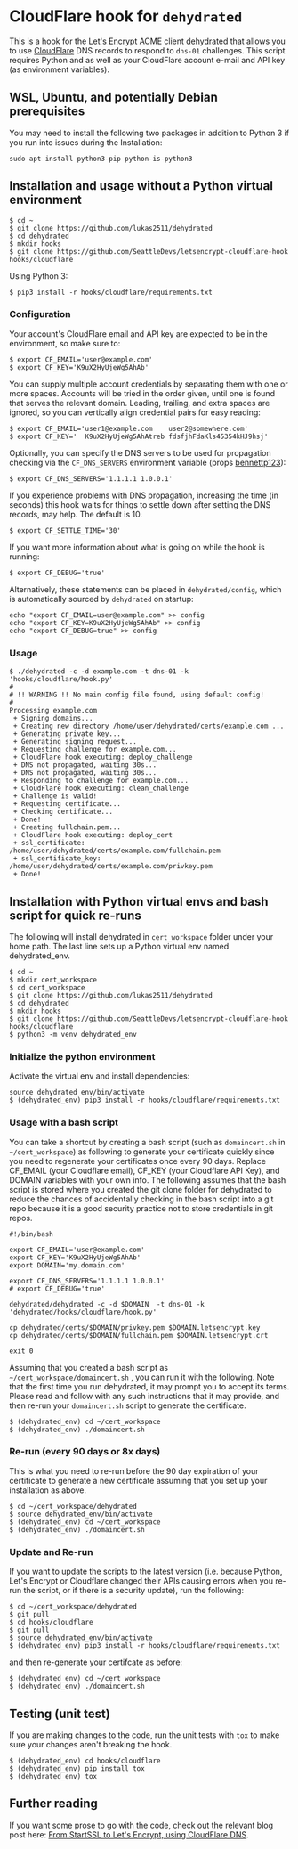 # CloudFlare hook for `dehydrated`

This is a hook for the [Let's Encrypt](https://letsencrypt.org/) ACME client [dehydrated](https://github.com/lukas2511/dehydrated) that allows you to use [CloudFlare](https://www.cloudflare.com/) DNS records to respond to `dns-01` challenges. This script requires Python and as well as your CloudFlare account e-mail and API key (as environment variables).

## WSL, Ubuntu, and potentially Debian prerequisites
You may need to install the following two packages in addition to Python 3 if you run into issues during the Installation:

```
sudo apt install python3-pip python-is-python3
```


## Installation and usage without a Python virtual environment

```
$ cd ~
$ git clone https://github.com/lukas2511/dehydrated
$ cd dehydrated
$ mkdir hooks
$ git clone https://github.com/SeattleDevs/letsencrypt-cloudflare-hook hooks/cloudflare
```

Using Python 3:
```
$ pip3 install -r hooks/cloudflare/requirements.txt
```


### Configuration

Your account's CloudFlare email and API key are expected to be in the environment, so make sure to:

```
$ export CF_EMAIL='user@example.com'
$ export CF_KEY='K9uX2HyUjeWg5AhAb'
```

You can supply multiple account credentials by separating them with one or more spaces.  Accounts will be tried in the order given, until one is found that serves the relevant domain.
Leading, trailing, and extra spaces are ignored, so you can vertically align credential pairs for easy reading:

```
$ export CF_EMAIL='user1@example.com    user2@somewhere.com'
$ export CF_KEY='  K9uX2HyUjeWg5AhAtreb fdsfjhFdaKls45354kHJ9hsj'
```

Optionally, you can specify the DNS servers to be used for propagation checking via the `CF_DNS_SERVERS` environment variable (props [bennettp123](https://github.com/bennettp123)):

```
$ export CF_DNS_SERVERS='1.1.1.1 1.0.0.1'
```

If you experience problems with DNS propagation, increasing the time (in seconds) this hook waits for things to settle down after setting the DNS records, may help. The default is 10.

```
$ export CF_SETTLE_TIME='30'
```

If you want more information about what is going on while the hook is running:

```
$ export CF_DEBUG='true'
```

Alternatively, these statements can be placed in `dehydrated/config`, which is automatically sourced by `dehydrated` on startup:

```
echo "export CF_EMAIL=user@example.com" >> config
echo "export CF_KEY=K9uX2HyUjeWg5AhAb" >> config
echo "export CF_DEBUG=true" >> config
```


### Usage

```
$ ./dehydrated -c -d example.com -t dns-01 -k 'hooks/cloudflare/hook.py'
#
# !! WARNING !! No main config file found, using default config!
#
Processing example.com
 + Signing domains...
 + Creating new directory /home/user/dehydrated/certs/example.com ...
 + Generating private key...
 + Generating signing request...
 + Requesting challenge for example.com...
 + CloudFlare hook executing: deploy_challenge
 + DNS not propagated, waiting 30s...
 + DNS not propagated, waiting 30s...
 + Responding to challenge for example.com...
 + CloudFlare hook executing: clean_challenge
 + Challenge is valid!
 + Requesting certificate...
 + Checking certificate...
 + Done!
 + Creating fullchain.pem...
 + CloudFlare hook executing: deploy_cert
 + ssl_certificate: /home/user/dehydrated/certs/example.com/fullchain.pem
 + ssl_certificate_key: /home/user/dehydrated/certs/example.com/privkey.pem
 + Done!
```


## Installation with Python virtual envs and bash script for quick re-runs
The following will install dehydrated in `cert_workspace` folder under your home path.  The last line sets up a Python virtual env named dehydrated_env.

```
$ cd ~
$ mkdir cert_workspace
$ cd cert_workspace
$ git clone https://github.com/lukas2511/dehydrated
$ cd dehydrated
$ mkdir hooks
$ git clone https://github.com/SeattleDevs/letsencrypt-cloudflare-hook hooks/cloudflare
$ python3 -m venv dehydrated_env
```

### Initialize the python environment
Activate the virtual env and install dependencies:

```
source dehydrated_env/bin/activate 
$ (dehydrated_env) pip3 install -r hooks/cloudflare/requirements.txt
```

### Usage with a bash script
You can take a shortcut by creating a bash script (such as `domaincert.sh` in `~/cert_workspace`) as following to generate your certificate quickly since you need to regenerate your certificates once every 90 days. Replace CF_EMAIL (your Cloudflare email), CF_KEY (your Cloudflare API Key), and DOMAIN variables with your own info. The following assumes that the bash script is stored where you created the git clone folder for dehydrated to reduce the chances of accidentally checking in the bash script into a git repo because it is a good security practice not to store credentials in git repos.

```
#!/bin/bash

export CF_EMAIL='user@example.com'
export CF_KEY='K9uX2HyUjeWg5AhAb'
export DOMAIN='my.domain.com'

export CF_DNS_SERVERS='1.1.1.1 1.0.0.1'
# export CF_DEBUG='true'

dehydrated/dehydrated -c -d $DOMAIN  -t dns-01 -k 'dehydrated/hooks/cloudflare/hook.py'

cp dehydrated/certs/$DOMAIN/privkey.pem $DOMAIN.letsencrypt.key
cp dehydrated/certs/$DOMAIN/fullchain.pem $DOMAIN.letsencrypt.crt

exit 0
```

Assuming that you created a bash script as `~/cert_workspace/domaincert.sh` , you can run it with the following. Note that the first time you run dehydrated, it may prompt you to accept its terms.  Please read and follow with any such instructions that it may provide, and then re-run your `domaincert.sh` script to generate the certificate.

```
$ (dehydrated_env) cd ~/cert_workspace
$ (dehydrated_env) ./domaincert.sh
```


### Re-run (every 90 days or 8x days)
This is what you need to re-run before the 90 day expiration of your certificate to generate a new certificate assuming that you set up your installation as above.

```
$ cd ~/cert_workspace/dehydrated
$ source dehydrated_env/bin/activate
$ (dehydrated_env) cd ~/cert_workspace
$ (dehydrated_env) ./domaincert.sh
```

### Update and Re-run
If you want to update the scripts to the latest version (i.e. because Python, Let's Encrypt or Cloudflare changed their APIs causing errors when you re-run the script, or if there is a security update), run the following:

```
$ cd ~/cert_workspace/dehydrated
$ git pull
$ cd hooks/cloudflare
$ git pull
$ source dehydrated_env/bin/activate
$ (dehydrated_env) pip3 install -r hooks/cloudflare/requirements.txt
```

and then re-generate your certifcate as before:

```
$ (dehydrated_env) cd ~/cert_workspace
$ (dehydrated_env) ./domaincert.sh
```


## Testing (unit test)
If you are making changes to the code, run the unit tests with `tox` to make sure your changes aren't breaking the hook.

```
$ (dehydrated_env) cd hooks/cloudflare
$ (dehydrated_env) pip install tox
$ (dehydrated_env) tox
```

## Further reading
If you want some prose to go with the code, check out the relevant blog post here: [From StartSSL to Let's Encrypt, using CloudFlare DNS](http://kappataumu.com/articles/letsencrypt-cloudflare-dns-01-hook.html).

